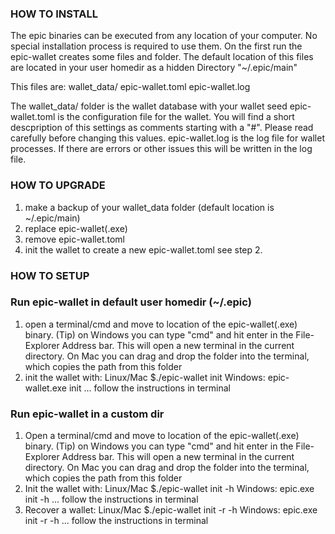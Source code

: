 ### HOW TO INSTALL ###
The epic binaries can be executed from any location of your computer.
No special installation process is required to use them.
On the first run the epic-wallet creates some files and folder.
The default location of this files are located in your user homedir as a hidden
Directory "~/.epic/main"

This files are:
wallet_data/
epic-wallet.toml
epic-wallet.log

The wallet_data/ folder is the wallet database with your wallet seed
epic-wallet.toml is the configuration file for the wallet.
You will find a short descpription of this settings as comments starting with a "#".
Please read carefully before changing this values.
epic-wallet.log is the log file for wallet processes. If there are errors
or other issues this will be written in the log file.

### HOW TO UPGRADE ###
1. make a backup of your wallet_data folder (default location is ~/.epic/main)
2. replace epic-wallet(.exe)
3. remove epic-wallet.toml
4. init the wallet to create a new epic-wallet.toml see step 2.

### HOW TO SETUP ###

### Run epic-wallet in default user homedir (~/.epic)
1. open a terminal/cmd and move to location of the epic-wallet(.exe) binary.
   (Tip) on Windows you can type "cmd" and hit enter in the File-Explorer Address bar. This will open a new terminal in the current directory.
   On Mac you can drag and drop the folder into the terminal, which copies the path from this folder
2. init the wallet with:
   Linux/Mac $./epic-wallet init
   Windows: epic-wallet.exe init
   ... follow the instructions in terminal


### Run epic-wallet in a custom dir
1. Open a terminal/cmd and move to location of the epic-wallet(.exe) binary.
   (Tip) on Windows you can type "cmd" and hit enter in the File-Explorer Address bar. This will open a new terminal in the current directory.
   On Mac you can drag and drop the folder into the terminal, which copies the path from this folder
2. Init the wallet with:
   Linux/Mac $./epic-wallet init -h
   Windows: epic.exe init -h
   ... follow the instructions in terminal
3. Recover a wallet:
   Linux/Mac $./epic-wallet init -r -h
   Windows: epic.exe init -r -h
   ... follow the instructions in terminal
